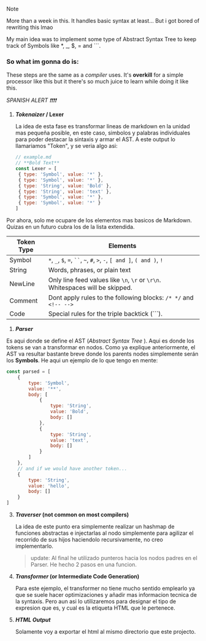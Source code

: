 > [!NOTE]  
> More than a week in this. It handles basic syntax at least... But i got bored of rewriting this lmao

My main idea was to implement some type of Abstract Syntax Tree to keep track of Symbols like \*, \_, $, = and ```.

### So what im gonna do is:

These steps are the same as a _compiler_ uses. It's **overkill** for a simple processor like this but it there's so much juice to learn while doing it like this.

_SPANISH ALERT ❗❗❗❗_

1. **_Tokenaizer_ / Lexer**

   La idea de esta fase es transformar lineas de markdown en la unidad mas pequeña posible, en este caso, simbolos y palabras individuales para poder destacar la sintaxis y armar el AST. A este output lo llamariamos "Token", y se veria algo asi:

   ```js
   // example.md
   // **Bold Text**
   const Lexer = [
   	{ type: 'Symbol', value: '*' },
   	{ type: 'Symbol', value: '*' },
   	{ type: 'String', value: 'Bold' },
   	{ type: 'String', value: 'text' },
   	{ type: 'Symbol', value: '*' },
   	{ type: 'Symbol', value: '*' }
   ]
   ```

Por ahora, solo me ocupare de los elementos mas basicos de Markdown. Quizas en un futuro cubra los de la lista extendida.

| **Token Type** | **Elements**                                                                  |
| -------------- | ----------------------------------------------------------------------------- |
| Symbol         | `*`, `_`, `$`, `=`, ` `` `, `~`, `#`, `>`, `-`, `[ and ]`, `( and )`, `!`     |
| String         | Words, phrases, or plain text                                                 |
| NewLine        | Only line feed values like `\n`, `\r` or `\r\n`. Whitespaces will be skipped. |
| Comment        | Dont apply rules to the following blocks: `/* */` and `<!-- -->`              |
| Code           | Special rules for the triple backtick (```).                                  |

1. **_Parser_**

<!-- asd -->

Es aqui donde se define el AST (_Abstract Syntax Tree_ ). Aqui es donde los tokens se van a transformar en nodos.
Como ya explique anteriormente, el AST va resultar bastante breve donde los parents nodes simplemente serán los **Symbols**.
He aqui un ejemplo de lo que tengo en mente:

```js
const parsed = [
	{
		type: 'Symbol',
		value: '**',
		body: [
			{
				type: 'String',
				value: 'Bold',
				body: []
			},
			{
				type: 'String',
				value: 'text',
				body: []
			}
		]
	},
	// and if we would have another token...
	{
		type: 'String',
		value: 'hello',
		body: []
	}
]
```

3. **_Traverser_ (not common on most compilers)**

   La idea de este punto era simplemente realizar un hashmap de funciones abstractas e injectarlas al nodo simplemente para agilizar el recorrido de sus hijos haciendolo recursivamente, no creo implementarlo.

   > update:
   > Al final he utilizado punteros hacia los nodos padres en el Parser. He hecho 2 pasos en una funcion.

4. **_Transformer_ (or Intermediate Code Generation)**

   Para este ejemplo, el transformer no tiene mucho sentido emplearlo ya que se suele hacer optimizaciones y añadir mas informacion tecnica de la syntaxis. Pero aun asi lo utilizaremos para designar el tipo de expresion que es, y cual es la etiqueta HTML que le pertenece.

5. **_HTML Output_**

   Solamente voy a exportar el html al mismo directorio que este projecto.
